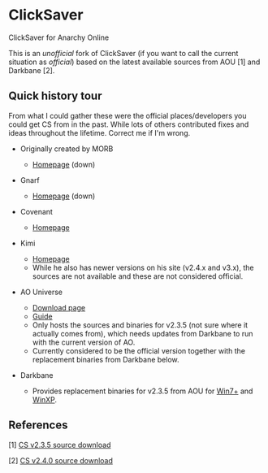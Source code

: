 # ClickSaver
ClickSaver for Anarchy Online

This is an *unofficial* fork of ClickSaver (if you want to call the current situation as *official*) based on the latest available sources from AOU [1] and Darkbane [2].


## Quick history tour

From what I could gather these were the official places/developers you could get CS from in the past. While lots of others contributed fixes and ideas throughout the lifetime. Correct me if I'm wrong.

* Originally created by MORB
  - [Homepage](http://a.chavasse.free.fr/ClickSaver) (down)

* Gnarf
  - [Homepage](http://clicksaver.notumwars.com) (down)

* Covenant
  - [Homepage](http://www.halorn.com/clicksaver.html)

* Kimi
  - [Homepage](http://arpa3.net/ao/clicksaver.html)
  - While he also has newer versions on his site (v2.4.x and v3.x), the sources are not available and these are not considered official.

* AO Universe
  - [Download page](http://www.ao-universe.com/index.php?id=29&mid=1&site=AO-Universe%2FMultimedia%2FDownloads%2FTools%2F)
  - [Guide](http://www.ao-universe.com/index.php?id=14&mid=1&site=AO-Universe%2FKnowledge%2FClassic+AO%2F&pid=13&highlight=clicksaver)
  - Only hosts the sources and binaries for v2.3.5 (not sure where it actually comes from), which needs updates from Darkbane to run with the current version of AO.
  - Currently considered to be the official version together with the replacement binaries from Darkbane below.

* Darkbane
  - Provides replacement binaries for v2.3.5 from AOU for [Win7+](http://forums.anarchy-online.com/showthread.php?598983-No-more-clicksaver-item-assistant&p=6073780#post6073780) and [WinXP](http://forums.anarchy-online.com/showthread.php?598983-No-more-clicksaver-item-assistant&p=6077212&viewfull=1#post6077212).


## References

[1] [CS v2.3.5 source download](http://www.ao-universe.com/index.php?id=29&mid=1&site=AO-Universe%2FMultimedia%2FDownloads%2FTools%2F&fid=14&action=download)

[2] [CS v2.4.0 source download](http://www.lastmanut.pwp.blueyonder.co.uk/CS240_Source.zip)
